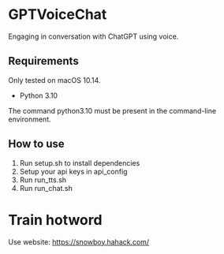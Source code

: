 # GPTVoiceChat

Engaging in conversation with ChatGPT using voice.

## Requirements

Only tested on macOS 10.14.

* Python 3.10

The command python3.10 must be present in the command-line environment.

## How to use

1. Run setup.sh to install dependencies
2. Setup your api keys in api_config
3. Run run_tts.sh
4. Run run_chat.sh

# Train hotword

Use website: https://snowboy.hahack.com/

